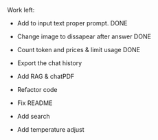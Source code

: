 Work left:
- Add to input text proper prompt. DONE
- Change image to dissapear after answer DONE
- Count token and prices & limit usage DONE
- Export the chat history
- Add RAG & chatPDF
- Refactor code
- Fix README

- Add search
- Add temperature adjust
